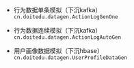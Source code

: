 - 行为数据单条模拟（下沉kafka）  
```cn.doitedu.datagen.ActionLogGenOne```
  

- 行为数据连续模拟（下沉kafka）  
```cn.doitedu.datagen.ActionLogAutoGen```  
  

- 用户画像数据模拟（下沉hbase）  
  ```cn.doitedu.datagen.UserProfileDataGen```
  
